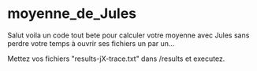# moyenne_de_Jules

Salut voila un code tout bete pour calculer votre moyenne avec Jules
sans perdre votre temps à ouvrir ses fichiers un par un...

Mettez vos fichiers "results-jX-trace.txt" dans /results et
executez.
